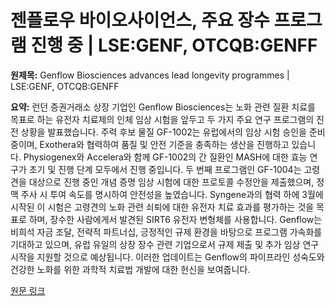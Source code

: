 # 젠플로우 바이오사이언스, 주요 장수 프로그램 진행 중 | LSE:GENF, OTCQB:GENFF

**원제목:** Genflow Biosciences advances lead longevity programmes | LSE:GENF, OTCQB:GENFF

**요약:** 런던 증권거래소 상장 기업인 Genflow Biosciences는 노화 관련 질환 치료를 목표로 하는 유전자 치료제의 인체 임상 시험을 앞두고 두 가지 주요 연구 프로그램의 진전 상황을 발표했습니다.  주력 후보 물질 GF-1002는 유럽에서의 임상 시험 승인을 준비 중이며, Exothera와 협력하여 품질 및 안전 기준을 충족하는 생산을 진행하고 있습니다.  Physiogenex와 Accelera와 함께 GF-1002의 간 질환인 MASH에 대한 효능 연구가 초기 및 진행 단계 모두에서 진행 중입니다.  두 번째 프로그램인 GF-1004는 고령견을 대상으로 진행 중인 개념 증명 임상 시험에 대한 프로토콜 수정안을 제출했으며, 정맥 주사 시 투여 속도를 명시하여 안전성을 높였습니다.  Syngene과의 협력 하에 3월에 시작된 이 시험은 고령견의 노화 관련 쇠퇴에 대한 유전자 치료 효과를 평가하는 것을 목표로 하며, 장수한 사람에게서 발견된 SIRT6 유전자 변형체를 사용합니다.  Genflow는 비희석 자금 조달, 전략적 파트너십, 긍정적인 규제 환경을 바탕으로 프로그램 가속화를 기대하고 있으며,  유럽 유일의 상장 장수 관련 기업으로서 규제 제출 및 추가 임상 연구 시작을 지원할 것으로 예상됩니다.  이러한 업데이트는 Genflow의 파이프라인 성숙도와 건강한 노화를 위한 과학적 치료법 개발에 대한 헌신을 보여줍니다.

[원문 링크](https://www.proactiveinvestors.co.uk/companies/news/1075342/genflow-biosciences-advances-lead-longevity-programmes-1075342.html)
